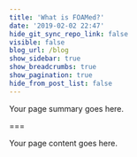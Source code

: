 ```yaml
---
title: 'What is FOAMed?'
date: '2019-02-02 22:47'
hide_git_sync_repo_link: false
visible: false
blog_url: /blog
show_sidebar: true
show_breadcrumbs: true
show_pagination: true
hide_from_post_list: false
---
```


Your page summary goes here.

===

Your page content goes here.